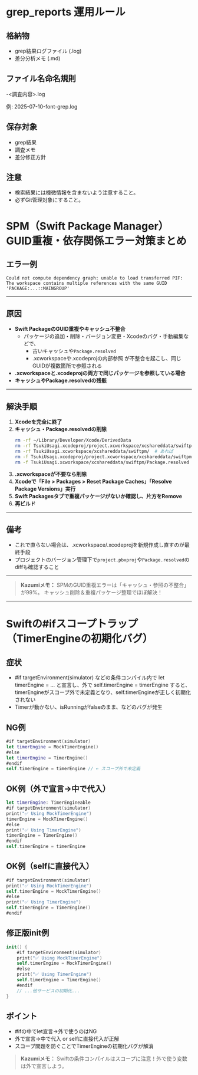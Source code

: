 # grep_reports 運用ルール

## 格納物
- grep結果ログファイル (.log)
- 差分分析メモ (.md)

## ファイル名命名規則
<YYYY-MM-DD>-<調査内容>.log

例:
2025-07-10-font-grep.log

## 保存対象
- grep結果
- 調査メモ
- 差分修正方針

## 注意
- 検索結果には機微情報を含まないよう注意すること。
- 必ずGit管理対象にすること。

# SPM（Swift Package Manager）GUID重複・依存関係エラー対策まとめ

## エラー例
```
Could not compute dependency graph: unable to load transferred PIF:
The workspace contains multiple references with the same GUID 'PACKAGE:...::MAINGROUP'
```

---

## 原因
- **Swift PackageのGUID重複やキャッシュ不整合**
    - パッケージの追加・削除・バージョン変更・Xcodeのバグ・手動編集などで、
      - 古いキャッシュや`Package.resolved`
      - .xcworkspaceや.xcodeprojの内部参照
      が不整合を起こし、同じGUIDが複数箇所で参照される
- **.xcworkspaceと.xcodeprojの両方で同じパッケージを参照している場合**
- **キャッシュやPackage.resolvedの残骸**

---

## 解決手順
1. **Xcodeを完全に終了**
2. **キャッシュ・Package.resolvedの削除**
    ```sh
    rm -rf ~/Library/Developer/Xcode/DerivedData
    rm -rf TsukiUsagi.xcodeproj/project.xcworkspace/xcshareddata/swiftpm/
    rm -rf TsukiUsagi.xcworkspace/xcshareddata/swiftpm/  # あれば
    rm -f TsukiUsagi.xcodeproj/project.xcworkspace/xcshareddata/swiftpm/Package.resolved
    rm -f TsukiUsagi.xcworkspace/xcshareddata/swiftpm/Package.resolved
    ```
3. **.xcworkspaceが不要なら削除**
4. **Xcodeで「File > Packages > Reset Package Caches」「Resolve Package Versions」実行**
5. **Swift Packagesタブで重複パッケージがないか確認し、片方をRemove**
6. **再ビルド**

---

## 備考
- これで直らない場合は、.xcworkspace/.xcodeprojを新規作成し直すのが最終手段
- プロジェクトのバージョン管理下で`project.pbxproj`や`Package.resolved`のdiffも確認すること

---

> **Kazumiメモ：**
> SPMのGUID重複エラーは「キャッシュ・参照の不整合」が99%。
> キャッシュ削除＆重複パッケージ整理でほぼ解決！

---

# Swiftの#ifスコープトラップ（TimerEngineの初期化バグ）

## 症状
- #if targetEnvironment(simulator) などの条件コンパイル内で let timerEngine = ... と宣言し、外で self.timerEngine = timerEngine すると、timerEngineがスコープ外で未定義となり、self.timerEngineが正しく初期化されない
- Timerが動かない、isRunningがfalseのまま、などのバグが発生

## NG例
```swift
#if targetEnvironment(simulator)
let timerEngine = MockTimerEngine()
#else
let timerEngine = TimerEngine()
#endif
self.timerEngine = timerEngine // ← スコープ外で未定義
```

## OK例（外で宣言→中で代入）
```swift
let timerEngine: TimerEngineable
#if targetEnvironment(simulator)
print("✅ Using MockTimerEngine")
timerEngine = MockTimerEngine()
#else
print("✅ Using TimerEngine")
timerEngine = TimerEngine()
#endif
self.timerEngine = timerEngine
```

## OK例（selfに直接代入）
```swift
#if targetEnvironment(simulator)
print("✅ Using MockTimerEngine")
self.timerEngine = MockTimerEngine()
#else
print("✅ Using TimerEngine")
self.timerEngine = TimerEngine()
#endif
```

## 修正版init例
```swift
init() {
    #if targetEnvironment(simulator)
    print("✅ Using MockTimerEngine")
    self.timerEngine = MockTimerEngine()
    #else
    print("✅ Using TimerEngine")
    self.timerEngine = TimerEngine()
    #endif
    // ...他サービスの初期化...
}
```

## ポイント
- #ifの中でlet宣言→外で使うのはNG
- 外で宣言→中で代入 or selfに直接代入が正解
- スコープ問題を防ぐことでTimerEngineの初期化バグが解消

> **Kazumiメモ：**
> Swiftの条件コンパイルはスコープに注意！外で使う変数は外で宣言しよう。